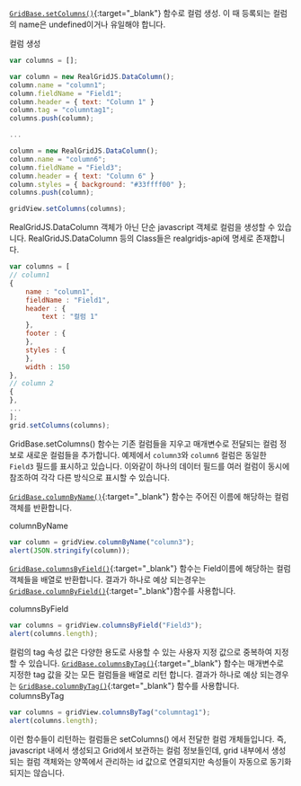 
[`GridBase.setColumns()`](http://help.realgrid.com/api/GridBase/setColumns/){:target="_blank"} 함수로 컬럼 생성. 이 때 등록되는 컬럼의 name은 undefined이거나 유일해야 합니다. 

<a class="btn primary small round lowercase" id="btnColumns">컬럼 생성</a>

```js
var columns = [];

var column = new RealGridJS.DataColumn();
column.name = "column1";
column.fieldName = "Field1";
column.header = { text: "Column 1" }
column.tag = "columntag1";
columns.push(column);

...

column = new RealGridJS.DataColumn();
column.name = "column6";
column.fieldName = "Field3";
column.header = { text: "Column 6" }
column.styles = { background: "#33ffff00" };
columns.push(column);

gridView.setColumns(columns);
```


RealGridJS.DataColumn 객체가 아닌 단순 javascript 객체로 컬럼을 생성할 수 있습니다. RealGridJS.DataColumn 등의 Class들은 realgridjs-api에 명세로 존재합니다.


```js
var columns = [
// column1
{
    name : "column1",
    fieldName : "Field1",
    header : {
        text : "컬럼 1"
    },
    footer : {
    },
    styles : {
    },
    width : 150
},
// column 2
{
},
...
];
grid.setColumns(columns);
```

GridBase.setColumns() 함수는 기존 컬럼들을 지우고 매개변수로 전달되는 컬럼 정보로 새로운 컬럼들을 추가합니다. 
예제에서 `column3`와 `column6` 컬럼은 동일한 `Field3` 필드를 표시하고 있습니다. 이와같이 하나의 데이터 필드를 여러 컬럼이 동시에 참조하여 각각 다른 방식으로 표시할 수 있습니다.


[`GridBase.columnByName()`](http://help.realgrid.com/api/GridBase/columnByName/){:target="_blank"} 함수는 주어진 이름에 해당하는 컬럼 객체를 반환합니다.

<a class="btn primary small round lowercase" id="btnColumnByName">columnByName</a> 

```js
var column = gridView.columnByName("column3");
alert(JSON.stringify(column));
```

[`GridBase.columnsByField()`](http://help.realgrid.com/api/GridBase/columnsByField/){:target="_blank"} 함수는 Field이름에 해당하는 컬럼 객체들을 배열로 반환합니다. 
결과가 하나로 예상 되는경우는 [`GridBase.columnByField()`](http://help.realgrid.com/api/GridBase/columnByField/){:target="_blank"}함수를 사용합니다.

<a class="btn primary small round lowercase" id="btnColumnsByField">columnsByField</a>

```js
var columns = gridView.columnsByField("Field3");
alert(columns.length);
```

컬럼의 tag 속성 값은 다양한 용도로 사용할 수 있는 사용자 지정 값으로 중복하여 지정 할 수 있습니다. [`GridBase.columnsByTag()`](http://help.realgrid.com/api/GridBase/columnsByTag/){:target="_blank"} 함수는 매개변수로 지정한 tag 값을 갖는 모든 컬럼들을 배열로 리턴 합니다. 
결과가 하나로 예상 되는경우는 [`GridBase.columnByTag()`](http://help.realgrid.com/api/GridBase/columnByTag/){:target="_blank"} 함수를 사용합니다.
<a class="btn primary small round lowercase" id="btnColumnsByTag">columnsByTag</a>  

```js
var columns = gridView.columnsByTag("columntag1");
alert(columns.length);
```

이런 함수들이 리턴하는 컬럼들은 setColumns() 에서 전달한 컬럼 개체들입니다. 즉, javascript 내에서 생성되고 Grid에서 보관하는 컬럼 정보들인데, grid 내부에서 생성되는 컬럼 객체와는 양쪽에서 관리하는 id 값으로 연결되지만 속성들이 자동으로 동기화 되지는 않습니다.

<script>

$('#btnColumns').click(function() {
    var columns = [];

    var column = new RealGridJS.DataColumn();
    column.name = "column1";
    column.fieldName = "Field1";
    column.header = { text: "Column 1" }
    column.tag = "columntag1";
    column.width = 90;
    columns.push(column);

    column = new RealGridJS.DataColumn();
    column.name = "column2";
    column.fieldName = "Field2";
    column.tag = "columntag1";
    column.header = { text: "Column 2" }
    column.width = 90;
    columns.push(column);

    column = new RealGridJS.DataColumn();
    column.name = "column3";
    column.fieldName = "Field3";
    column.header = { text: "Column 3" }
    column.width = 90;
    column.styles = { background: "#33ffff00" };
    columns.push(column);

    column = new RealGridJS.DataColumn();
    column.name = "column4";
    column.fieldName = "Field4";
    column.header = { text: "Column 4" }
    column.width = 90;
    columns.push(column);

    column = new RealGridJS.DataColumn();
    column.name = "column5";
    column.fieldName = "Field5";
    column.header = { text: "Column 5" }
    column.width = 90;
    columns.push(column);

    column = new RealGridJS.DataColumn();
    column.name = "column6";
    column.fieldName = "Field3";
    column.header = { text: "Column 6" }
    column.width = 90;
    column.styles = { background: "#33ffff00" };
    columns.push(column);

    gridView.setColumns(columns);
});
$('#btnColumnByName').click(function() {
    var column = gridView.columnByName("column3");
    alert(JSON.stringify(column));
});
$('#btnColumnsByField').click(function() {
    var columns = gridView.columnsByField("Field3");
    alert(columns.length);
});
$('#btnColumnsByTag').click(function() {
    var columns = gridView.columnsByTag("columntag1");
    alert(columns.length);
});
</script>